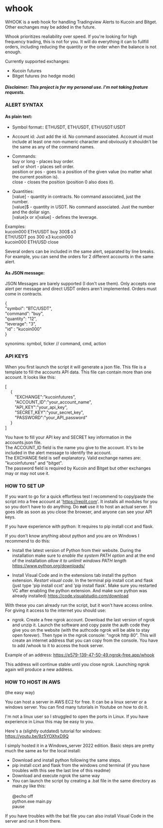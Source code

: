 # whook

WHOOK is a web hook for handling Tradingview Alerts to Kucoin and Bitget. Other exchanges may be added in the future.

Whook prioritizes realiability over speed. If you're looking for high frequency trading, this is not for you.
It will do everything it can to fullfill orders, including reducing the quantity or the order when the balance is not enough.

Currently supported exchanges:
- Kucoin futures
- Bitget futures (no hedge mode)

##### Disclaimer: This project is for my personal use. I'm not taking feature requests.


### ALERT SYNTAX ###

#### As plain text:

* Symbol format:: ETHUSDT, ETH/USDT, ETH/USDT:USDT

* Account id: Just add the id. No command associated. Account id must include at least one non-numeric character and obviously it shouldn't be the same as any of the command names.

* Commands:<br>
buy or long - places buy order.<br>
sell or short - places sell order.<br>
position or pos - goes to a position of the given value (no matter what the current position is).<br>
close - closes the position (position 0 also does it).<br>

* Quantities:<br>
[value] - quantity in contracts. No command associated, just the number.<br>
[value]$ - quantity in USDT. No command associated. Just the number and the dollar sign.<br>
[value]x or x[value] - defines the leverage.<br>

Examples:<br>
kucoin000 ETH/USDT buy 300$ x3<br>
ETH/USDT pos 300 x3 kucoin000<br>
kucoin000 ETH/USD close<br>

Several orders can be included in the same alert, separated by line breaks. For example, you can send the orders for 2 different accounts in the same alert.

#### As JSON message:

JSON Messages are barely supported (I don't use them). Only accepts one alert per message and direct USDT orders aren't implemented.
Orders must come in contracts.

{<br>
"symbol": "BTC/USDT",<br>
"command": "buy",<br>
"quantity": "12",<br>
"leverage": "3",<br>
"id" : "kucoin000"<br>
}

synonims: symbol, ticker // command, cmd, action



### API KEYS ###
When you first launch the script it will generate a json file. This file is a template to fill the accounts API data. This file can contain more than one account. It looks like this:


[<br>
&emsp;	{<br>
&emsp;&emsp;		"EXCHANGE":"kucoinfutures", <br>
&emsp;&emsp;		"ACCOUNT_ID":"your_account_name", <br>
&emsp;&emsp;		"API_KEY":"your_api_key", <br>
&emsp;&emsp;		"SECRET_KEY":"your_secret_key", <br>
&emsp;&emsp;		"PASSWORD":"your_API_password"<br>
&emsp;	}<br>
]<br>


You have to fill your API key and SECRET key information in the accounts.json file.<br>
The ACCOUNT_ID field is the name you give to the account. It's to be included in the alert message to identify the account.<br>
The EXCHANGE field is self explanatory. Valid exchange names are: "kucoinfutures" and "bitget".<br>
The password field is required by Kucoin and Bitget but other exchanges may or may not use it.<br>


###  HOW TO SET UP ###

If you want to go for a quick effortless test I recommend to copy/paste the script into a free account at 'https://replit.com'. It installs all modules for you so you don't have to do anything. Do **not** use it to host an actual server. It goes idle as soon as you close the browser, and anyone can see your API keys.

If you have experience with python: It requires to pip install ccxt and flask.

If you don't know anything about python and you are on Windows I recommend to do this:
- Install the latest version of Python from their website. During the installation make sure to *enable the system PATH option* and at the end of the installation *allow it to unlimit windows PATH length*
https://www.python.org/downloads/

- Install Visual Code and in the extensions tab install the python extension. *Restart visual code*. In the terminal pip install ccxt and flask (just type 'pip install ccxt' and 'pip install flask'. Make sure you restarted VC after enabling the python extension. And make sure python was already installed)
https://code.visualstudio.com/download

With these you can already run the script, but it won't have access online. For giving it access to the internet you should use:

- ngrok. Create a free ngrok account. Download the last version of ngrok and unzip it. Launch the software and copy paste the auth code they give you on the website (with the authcode ngrok will be able to stay open forever). 
Then type in the ngrok console: "ngrok http 80". This will create an internet address that you can copy from the console. You have to add /whook to it to access the hook server.

Example of an address: https://e579-139-47-50-49.ngrok-free.app/whook

This address will continue stable until you close ngrok. Launching ngrok again will produce a new address.


### HOW TO HOST IN AWS ### 
(the easy way)

You can host a server in AWS EC2 for free. It can be a linux server or a windows server. You can find many tutorials in Youtube on how to do it.

I'm not a linux user so I struggled to open the ports in Linux. If you have experience in Linux this may be easy to you.

Here's a (slightly outdated) tutorial for windows: https://youtu.be/9z5YOXhxD9Q

I simply hosted it in a Windows_server 2022 edition. Basic steps are pretty much the same as for the local install:
- Download and install python following the same steps.
- pip install ccxt and flask from the windows cmd terminal (if you have troubles with this see the last line of this readme)
- Download and execute ngrok the same way
- You can launch the script by creating a .bat file in the same directory as main.py like this:<br><br>
@echo off<br>
python.exe main.py<br>
pause<br>

If you have troubles with the bat file you can also install Visual Code in the server and run it from there.
